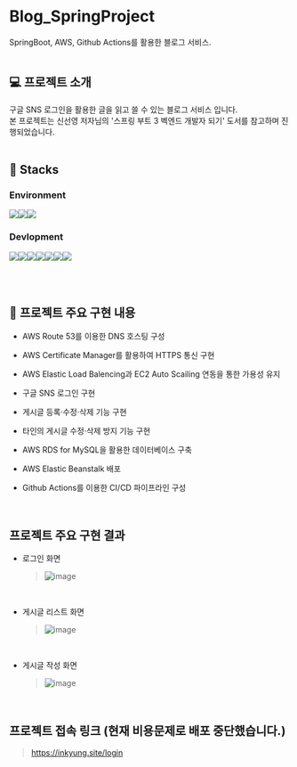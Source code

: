 # Blog_SpringProject

SpringBoot, AWS, Github Actions를 활용한 블로그 서비스.
<br></br>

## 💻 프로젝트 소개
구글 SNS 로그인을 활용한 글을 읽고 쓸 수 있는 블로그 서비스 입니다.<br>
본 프로젝트는 신선영 저자님의 '스프링 부트 3 벡엔드 개발자 되기' 도서를 참고하며 진행되었습니다.
<br></br>

## 📌 Stacks


### Environment

<img src="https://img.shields.io/badge/intellijidea-0062AD?style=for-the-badge&logo=intellijidea&logoColor=white"><img src="https://img.shields.io/badge/postman-FF6C37?style=for-the-badge&logo=postman&logoColor=white"><img src="https://img.shields.io/badge/github-181717?style=for-the-badge&logo=github&logoColor=white">


### Devlopment
<img src="https://img.shields.io/badge/spring boot-6DB33F?style=for-the-badge&logo=springboot&logoColor=white"><img src="https://img.shields.io/badge/AWS Elastic Beanstalk -232F3E?style=for-the-badge&logo=amazonwebservices&logoColor=white"><img src="https://img.shields.io/badge/amazon rds-527FFF?style=for-the-badge&logo=amazonrds&logoColor=white"><img src="https://img.shields.io/badge/github actions-\2088FF?style=for-the-badge&logo=githubactions&logoColor=white"><img src="https://img.shields.io/badge/amazon route53-8C4FFF?style=for-the-badge&logo=amazonroute53&logoColor=white"><img src="https://img.shields.io/badge/aws elastic load balancing-8C4FFF?style=for-the-badge&logo=awselasticloadbalancing&logoColor=white"><img src="https://img.shields.io/badge/aws certificate manager-EF2D5E?style=for-the-badge&logo=awscertificatemanager&logoColor=white">

<br></br>

## 🔎 프로젝트 주요 구현 내용

- AWS Route 53를 이용한 DNS 호스팅 구성

- AWS Certificate Manager를 활용하여 HTTPS 통신 구현

- AWS Elastic Load Balencing과 EC2 Auto Scailing 연동을 통한 가용성 유지

- 구글 SNS 로그인 구현

- 게시글 등록·수정·삭제 기능 구현

- 타인의 게시글 수정·삭제 방지 기능 구현

- AWS RDS for MySQL을 활용한 데이터베이스 구축

- AWS Elastic Beanstalk 배포

- Github Actions를 이용한 CI/CD 파이프라인 구성


<br>

## 프로젝트 주요 구현 결과

- 로그인 화면
  > ![image](https://github.com/SummerToday/Blog_SpringProject/assets/88650436/d2dc9df2-f147-4ae9-aa81-39176ff522b7)

<br>

- 게시글 리스트 화면
  > ![image](https://github.com/SummerToday/Blog_SpringProject/assets/88650436/abc8ccb4-0ce6-402d-88af-34e1c4bf3e07)

<br>

- 게시글 작성 화면
  > ![image](https://github.com/SummerToday/Blog_SpringProject/assets/88650436/572d824c-3461-4297-adb1-03a54779bf38)

<br>

## 프로젝트 접속 링크 (현재 비용문제로 배포 중단했습니다.)
> https://inkyung.site/login


